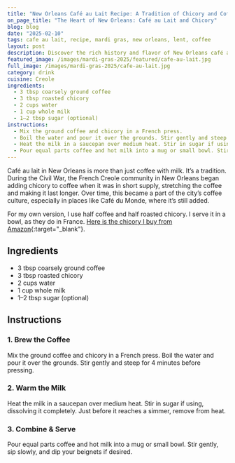 ```yaml
---
title: "New Orleans Café au Lait Recipe: A Tradition of Chicory and Coffee"
on_page_title: "The Heart of New Orleans: Café au Lait and Chicory"
blog: blog
date: "2025-02-10"
tags: cafe au lait, recipe, mardi gras, new orleans, lent, coffee
layout: post
description: Discover the rich history and flavor of New Orleans café au lait. This recipe blends coffee and roasted chicory, creating a comforting drink with a deep cultural legacy. Perfect for enjoying with beignets or on its own.
featured_image: /images/mardi-gras-2025/featured/cafe-au-lait.jpg
full_image: /images/mardi-gras-2025/cafe-au-lait.jpg
category: drink
cuisine: Creole
ingredients:
  - 3 tbsp coarsely ground coffee
  - 3 tbsp roasted chicory
  - 2 cups water
  - 1 cup whole milk
  - 1–2 tbsp sugar (optional)
instructions:
  - Mix the ground coffee and chicory in a French press.
  - Boil the water and pour it over the grounds. Stir gently and steep for 4 minutes before pressing.
  - Heat the milk in a saucepan over medium heat. Stir in sugar if using, dissolving it completely. Just before it reaches a simmer, remove from heat.
  - Pour equal parts coffee and hot milk into a mug or small bowl. Stir gently, sip slowly, and dip your beignets if desired.
---
```


Café au lait in New Orleans is more than just coffee with milk. It’s a tradition. During the Civil War, the French Creole community in New Orleans began adding chicory to coffee when it was in short supply, stretching the coffee and making it last longer. Over time, this became a part of the city’s coffee culture, especially in places like Café du Monde, where it’s still added.

For my own version, I use half coffee and half roasted chicory. I serve it in a bowl, as they do in France. [Here is the chicory I buy from Amazon](https://www.amazon.com/dp/B071ZTFGFT){:target="_blank"}.

## Ingredients

- 3 tbsp coarsely ground coffee
- 3 tbsp roasted chicory
- 2 cups water
- 1 cup whole milk
- 1–2 tbsp sugar (optional)

## Instructions

### **1. Brew the Coffee**
Mix the ground coffee and chicory in a French press. Boil the water and pour it over the grounds. Stir gently and steep for 4 minutes before pressing.

### **2. Warm the Milk**
Heat the milk in a saucepan over medium heat. Stir in sugar if using, dissolving it completely. Just before it reaches a simmer, remove from heat.

### **3. Combine & Serve**
Pour equal parts coffee and hot milk into a mug or small bowl. Stir gently, sip slowly, and dip your beignets if desired.
